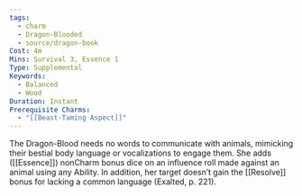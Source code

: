 ```yaml
---
tags:
  - charm
  - Dragon-Blooded
  - source/dragon-book
Cost: 4m
Mins: Survival 3, Essence 1
Type: Supplemental
Keywords:
  - Balanced
  - Wood
Duration: Instant
Prerequisite Charms:
  - "[[Beast-Taming Aspect]]"
---
```

The Dragon-Blood needs no words to communicate with animals, mimicking their bestial body language or vocalizations to engage them. She adds ([[Essence]]) nonCharm bonus dice on an influence roll made against an animal using any Ability. In addition, her target doesn’t gain the [[Resolve]] bonus for lacking a common language (Exalted, p. 221).
